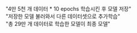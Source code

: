   
"4만 5천 개 데이터 * 10 epochs 학습시킨 후 모델 저장"  
"저장한 모델 불러와서 다른 데이터셋으로 추가학습"  
"총 29만 개 데이터로 학습한 모델이 최종 모델"  

